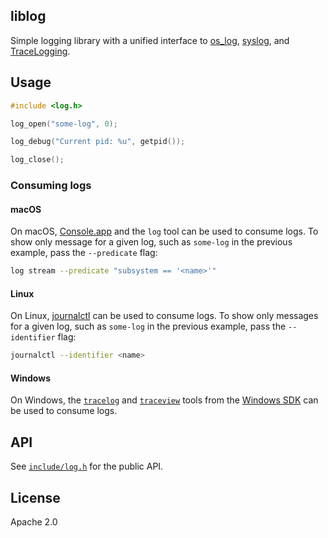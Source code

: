 ## liblog

Simple logging library with a unified interface to [os_log](https://developer.apple.com/documentation/os/logging?language=objc), [syslog](https://www.man7.org/linux/man-pages/man3/syslog.3.html), and [TraceLogging](https://learn.microsoft.com/en-us/windows/win32/tracelogging/).

## Usage

```c
#include <log.h>

log_open("some-log", 0); 

log_debug("Current pid: %u", getpid());

log_close();
```

### Consuming logs

#### macOS

On macOS, [Console.app](https://support.apple.com/en-gb/guide/console/welcome/mac) and the `log` tool can be used to consume logs. To show only message for a given log, such as `some-log` in the previous example, pass the `--predicate` flag:

```sh
log stream --predicate "subsystem == '<name>'"
```

#### Linux

On Linux, [journalctl](https://www.man7.org/linux/man-pages/man1/journalctl.1.html) can be used to consume logs. To show only messages for a given log, such as `some-log` in the previous example, pass the `--identifier` flag:

```sh
journalctl --identifier <name>
```

#### Windows

On Windows, the [`tracelog`](https://learn.microsoft.com/en-us/windows-hardware/drivers/devtest/tracelog) and [`traceview`](https://learn.microsoft.com/en-us/windows-hardware/drivers/devtest/traceview) tools from the [Windows SDK](https://developer.microsoft.com/en-us/windows/downloads/windows-sdk/) can be used to consume logs.

## API

See [`include/log.h`](include/log.h) for the public API.

## License

Apache 2.0
